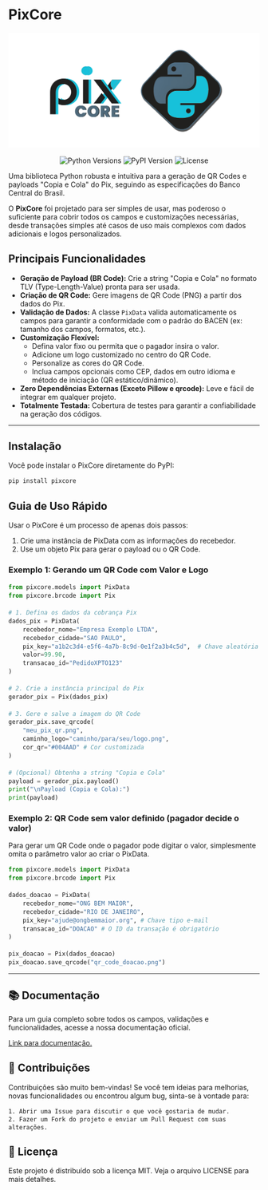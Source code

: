 # PixCore

<p align="center">
  <img src="https://raw.githubusercontent.com/gustjose/pixcore/refs/heads/main/docs/assets/banner.png" alt="logo do projeto" width="700">
</p>

<p align="center">
  <img src="https://img.shields.io/pypi/pyversions/pixcore?style=for-the-badge" alt="Python Versions">
  <img src="https://img.shields.io/pypi/v/pixcore?style=for-the-badge&color=blue" alt="PyPI Version">
  <img src="https://img.shields.io/pypi/l/pixcore?style=for-the-badge&color=green" alt="License">
</p>

Uma biblioteca Python robusta e intuitiva para a geração de QR Codes e payloads "Copia e Cola" do Pix, seguindo as especificações do Banco Central do Brasil.

O **PixCore** foi projetado para ser simples de usar, mas poderoso o suficiente para cobrir todos os campos e customizações necessárias, desde transações simples até casos de uso mais complexos com dados adicionais e logos personalizados.

## Principais Funcionalidades

- **Geração de Payload (BR Code):** Crie a string "Copia e Cola" no formato TLV (Type-Length-Value) pronta para ser usada.
- **Criação de QR Code:** Gere imagens de QR Code (PNG) a partir dos dados do Pix.
- **Validação de Dados:** A classe `PixData` valida automaticamente os campos para garantir a conformidade com o padrão do BACEN (ex: tamanho dos campos, formatos, etc.).
- **Customização Flexível:**
    - Defina valor fixo ou permita que o pagador insira o valor.
    - Adicione um logo customizado no centro do QR Code.
    - Personalize as cores do QR Code.
    - Inclua campos opcionais como CEP, dados em outro idioma e método de iniciação (QR estático/dinâmico).
- **Zero Dependências Externas (Exceto Pillow e qrcode):** Leve e fácil de integrar em qualquer projeto.
- **Totalmente Testada:** Cobertura de testes para garantir a confiabilidade na geração dos códigos.

---

## Instalação

Você pode instalar o PixCore diretamente do PyPI:

```bash
pip install pixcore
```
## Guia de Uso Rápido

Usar o PixCore é um processo de apenas dois passos:

1. Crie uma instância de PixData com as informações do recebedor.
2. Use um objeto Pix para gerar o payload ou o QR Code.

### Exemplo 1: Gerando um QR Code com Valor e Logo

```Python
from pixcore.models import PixData
from pixcore.brcode import Pix

# 1. Defina os dados da cobrança Pix
dados_pix = PixData(
    recebedor_nome="Empresa Exemplo LTDA",
    recebedor_cidade="SAO PAULO",
    pix_key="a1b2c3d4-e5f6-4a7b-8c9d-0e1f2a3b4c5d",  # Chave aleatória (EVP)
    valor=99.90,
    transacao_id="PedidoXPTO123"
)

# 2. Crie a instância principal do Pix
gerador_pix = Pix(dados_pix)

# 3. Gere e salve a imagem do QR Code
gerador_pix.save_qrcode(
    "meu_pix_qr.png",
    caminho_logo="caminho/para/seu/logo.png",
    cor_qr="#004AAD" # Cor customizada
)

# (Opcional) Obtenha a string "Copia e Cola"
payload = gerador_pix.payload()
print("\nPayload (Copia e Cola):")
print(payload)
```
### Exemplo 2: QR Code sem valor definido (pagador decide o valor)

Para gerar um QR Code onde o pagador pode digitar o valor, simplesmente omita o parâmetro valor ao criar o PixData.

```Python
from pixcore.models import PixData
from pixcore.brcode import Pix

dados_doacao = PixData(
    recebedor_nome="ONG BEM MAIOR",
    recebedor_cidade="RIO DE JANEIRO",
    pix_key="ajude@ongbemmaior.org", # Chave tipo e-mail
    transacao_id="DOACAO" # O ID da transação é obrigatório
)

pix_doacao = Pix(dados_doacao)
pix_doacao.save_qrcode("qr_code_doacao.png")
```
---

## 📚 Documentação

Para um guia completo sobre todos os campos, validações e funcionalidades, acesse a nossa documentação oficial.

[Link para documentação.](https://gustjose.github.io/pixcore/)

## 🤝 Contribuições

Contribuições são muito bem-vindas! Se você tem ideias para melhorias, novas funcionalidades ou encontrou algum bug, sinta-se à vontade para:

    1. Abrir uma Issue para discutir o que você gostaria de mudar.
    2. Fazer um Fork do projeto e enviar um Pull Request com suas alterações.

## 📄 Licença

Este projeto é distribuído sob a licença MIT. Veja o arquivo LICENSE para mais detalhes.

